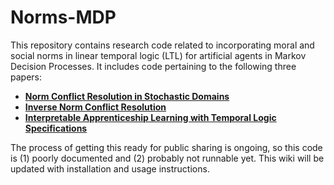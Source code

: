 # Norms-MDP
This repository contains research code related to incorporating moral and social norms in linear temporal logic (LTL) for artificial agents in Markov Decision Processes.  It includes code pertaining to the following three papers:

* **[Norm Conflict Resolution in Stochastic Domains](https://hrilab.tufts.edu/publications/kasenbergscheutz18aaai.pdf)**
* **[Inverse Norm Conflict Resolution](https://hrilab.tufts.edu/publications/kasenbergscheutz18aies.pdf)**
* **[Interpretable Apprenticeship Learning with Temporal Logic Specifications](https://hrilab.tufts.edu/publications/kasenbergscheutz17cdc.pdf)**

The process of getting this ready for public sharing is ongoing, so this code is (1) poorly documented and (2) probably not runnable yet.  This wiki will be updated with installation and usage instructions.